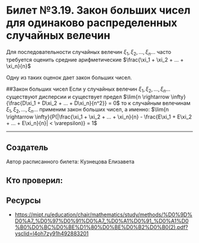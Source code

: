 # Билет №3.19. Закон больших чисел для одинаково распределенных случайных велечин

Для последовательности случайных велечин $\xi_1, \xi_2, ..., \xi_n ...$ часто требуется оценить средние арифметические
  $\frac{\xi_1 + \xi_2 + ... + \xi_n}{n}$
  
Одну из таких оценок дает закон больших чисел.

  ##Закон больших чисел
  Если у случайных велечин $\xi_1, \xi_2, ..., \xi_n ...$ существуют дисперсии и существует предел $\lim{n \rightarrow \infty}{\frac{D\xi_1 + D\xi_2 + ... + D\xi_n}{n^2}} = 0$
  то к случайным велечинам $\xi_1, \xi_2, ..., \xi_n ...$  применим закон больших чисел, а именно:
  $\lim{n \rightarrow \infty}{P(|\frac{\xi_1 + \xi_2 + ... + \xi_n}{n} - \frac{E\xi_1 + E\xi_2 + ... + E\xi_n}{n}| < \varepsilon)} = 1$
      
---
## Создатель

Автор расписанного билета: Кузнецова Елизавета

Кто проверил:
- 

## Ресурсы
- https://mipt.ru/education/chair/mathematics/study/methods/%D0%9D%D0%A7_%D0%97%D0%91%D0%A7_%D0%A1%D0%91_%D0%A1%D0%B0%D0%BC%D0%BE%D1%80%D0%BE%D0%B2%D0%B0(2).pdf?ysclid=l4oh7zy91h492883201
